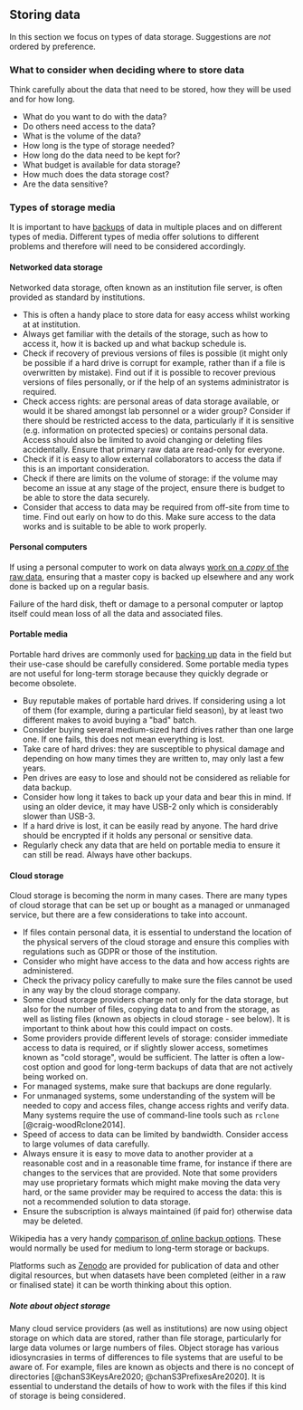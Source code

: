 
## Storing data

In this section we focus on types of data storage. Suggestions are *not* ordered by preference.

### What to consider when deciding where to store data

Think carefully about the data that need to be stored, how they will be used and for how long. 

* What do you want to do with the data? 
* Do others need access to the data?
* What is the volume of the data?
* How long is the type of storage needed?
* How long do the data need to be kept for?
* What budget is available for data storage? 
* How much does the data storage cost?
* Are the data sensitive?

### Types of storage media

It is important to have [backups](#data-backup) of data in multiple places and on different types of media. Different types of media offer solutions to different problems and therefore will need to be considered accordingly. 

#### Networked data storage

Networked data storage, often known as an institution file server, is often provided as standard by institutions. 

* This is often a handy place to store data for easy access whilst working at at institution.
* Always get familiar with the details of the storage, such as how to access it, how it is backed up and what backup schedule is. 
* Check if recovery of previous versions of files is possible (it might only be possible if a hard drive is corrupt for example, rather than if a file is overwritten by mistake). Find out if it is possible to recover previous versions of files personally, or if the help of an systems administrator is required.
* Check access rights: are personal areas of data storage available, or would it be shared amongst lab personnel or a wider group? Consider if there should be restricted access to the data, particularly if it is sensitive (e.g. information on protected species) or contains personal data. Access should also be limited to avoid changing or deleting files accidentally. Ensure that primary raw data are read-only for everyone.
* Check if it is easy to allow external collaborators to access the data if this is an important consideration. 
* Check if there are limits on the volume of storage: if the volume may become an issue at any stage of the project, ensure there is budget to be able to store the data securely. 
* Consider that access to data may be required from off-site from time to time. Find out early on how to do this. Make sure access to the data works and is suitable to be able to work properly.

#### Personal computers

If using a personal computer to work on data always [work on a *copy* of the raw data](#working-on-your-data), ensuring that a master copy is backed up elsewhere and any work done is backed up on a regular basis.

Failure of the hard disk, theft or damage to a personal computer or laptop itself could mean loss of all the data and associated files.  

#### Portable media

Portable hard drives are commonly used for [backing up](#data-backup) data in the field but their use-case should be carefully considered. Some portable media types are not useful for long-term storage because they quickly degrade or become obsolete. 

* Buy reputable makes of portable hard drives. If considering using a lot of them (for example, during a particular field season), by at least two different makes to avoid buying a "bad" batch. 
* Consider buying several medium-sized hard drives rather than one large one. If one fails, this does not mean everything is lost.
* Take care of hard drives: they are susceptible to physical damage and depending on how many times they are written to, may only last a few years.
* Pen drives are easy to lose and should not be considered as reliable for data backup. 
* Consider how long it takes to back up your data and bear this in mind. If using an older device, it may have USB-2 only which is considerably slower than USB-3.
* If a hard drive is lost, it can be easily read by anyone. The hard drive should be encrypted if it holds any personal or sensitive data.
* Regularly check any data that are held on portable media to ensure it can still be read. Always have other backups. 

#### Cloud storage

Cloud storage is becoming the norm in many cases. There are many types of cloud storage that can be set up or bought as a managed or unmanaged service, but there are a few considerations to take into account. 

* If files contain personal data, it is essential to understand the location of the physical servers of the cloud storage and ensure this complies with regulations such as GDPR or those of the institution.
* Consider who might have access to the data and how access rights are administered.
* Check the privacy policy carefully to make sure the files cannot be used in any way by the cloud storage company. 
* Some cloud storage providers charge not only for the data storage, but also for the number of files, copying data to and from the storage, as well as listing files (known as objects in cloud storage - see below). It is important to think about how this could impact on costs.
* Some providers provide different levels of storage: consider immediate access to data is required, or if slightly slower access, sometimes known as "cold storage", would be sufficient. The latter is often a low-cost option and good for long-term backups of data that are not actively being worked on.
* For managed systems, make sure that backups are done regularly.
* For unmanaged systems, some understanding of the system will be needed to copy and access files, change access rights and verify data. Many systems require the use of command-line tools such as ``rclone`` [@craig-woodRclone2014]. 
* Speed of access to data can be limited by bandwidth. Consider access to large volumes of data carefully.
* Always ensure it is easy to move data to another provider at a reasonable cost and in a reasonable time frame, for instance if there are changes to the services that are provided. Note that some providers may use proprietary formats which might make moving the data very hard, or the same provider may be required to access the data: this is not a recommended solution to data storage.
* Ensure the subscription is always maintained (if paid for) otherwise data may be deleted.  

Wikipedia has a very handy [comparison of online backup options](https://en.wikipedia.org/wiki/Comparison_of_online_backup_services). These would normally be used for medium to long-term storage or backups.

Platforms such as [Zenodo](https://zenodo.org) are provided for publication of data and other digital resources, but when datasets have been completed (either in a raw or finalised state) it can be worth thinking about this option.

##### Note about object storage 

Many cloud service providers (as well as institutions) are now using object storage on which data are stored, rather than file storage, particularly for large data volumes or large numbers of files. Object storage has various idiosyncrasies in terms of differences to file systems that are useful to be aware of. For example, files are known as objects and there is no concept of directories [@chanS3KeysAre2020; @chanS3PrefixesAre2020]. It is essential to understand the details of how to work with the files if this kind of storage is being considered.